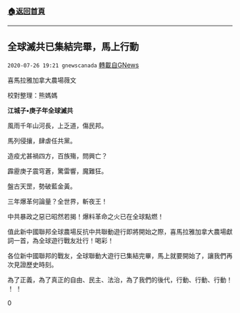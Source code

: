 ###  [:house:返回首頁](https://github.com/ourhimalayas/txt)
---

## 全球滅共已集結完畢，馬上行動
`2020-07-26 19:21 gnewscanada` [轉載自GNews](https://gnews.org/zh-hant/277052/)

喜馬拉雅加拿大農場薇文

校對整理：熊媽媽



**江城子•庚子年全球滅共**

風雨千年山河長，上乏道，傷民邦。

馬列侵攘，肆虐任共黨。

造疫尤甚禍四方，百族殤，問興亡？

霹靂庚子震穹蒼，驚雷響，魔難狂。

盤古天罡，勢破藍金黃。

三年爆革何論量？全世界，斬夜王！



中共暴政之惡已昭然若揭！爆料革命之火已在全球點燃！

值此新中國聯邦全球農場反抗中共聯動遊行即將開始之際，喜馬拉雅加拿大農場獻詞一首，為全球遊行戰友壯行！喝彩！

各位新中國聯邦的戰友，全球聯動大遊行已集結完畢，馬上就要開始了，讓我們再次見證歷史時刻。

為了正義，為了真正的自由、民主、法治，為了我們的後代，行動、行動、行動！ ！ ！

0
